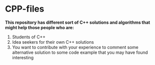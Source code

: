 # CPP-files
**This repository has different sort of C++ solutions and algorithms that might help those people who are:**

1. Students of C++
1. Idea seekers for their own C++ solutions
1. You want to contribute with your experience to comment some alternative solution to some code example that you may have found interesting 

